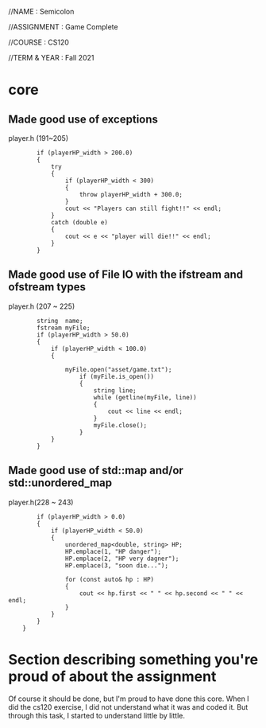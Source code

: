 //NAME : Semicolon

//ASSIGNMENT : Game Complete

//COURSE : CS120

//TERM & YEAR : Fall 2021

# core

## Made good use of exceptions

player.h (191~205)

~~~
        if (playerHP_width > 200.0)
        {
            try
            {
                if (playerHP_width < 300)
                {
                    throw playerHP_width + 300.0;
                }
                cout << "Players can still fight!!" << endl;
            }
            catch (double e)
            {
                cout << e << "player will die!!" << endl;
            }
        }

~~~

##  Made good use of File IO with the ifstream and ofstream types

player.h (207 ~ 225)

~~~
        string  name;
        fstream myFile;
        if (playerHP_width > 50.0)
        {
            if (playerHP_width < 100.0)
            {

                myFile.open("asset/game.txt");
                    if (myFile.is_open())
                    {
                        string line;
                        while (getline(myFile, line))
                        {
                            cout << line << endl;
                        }
                        myFile.close();
                    }
            }
        }
~~~

## Made good use of std::map and/or std::unordered_map

player.h(228 ~ 243)

~~~
        if (playerHP_width > 0.0)
        {
            if (playerHP_width < 50.0)
            {
                unordered_map<double, string> HP;
                HP.emplace(1, "HP danger");
                HP.emplace(2, "HP very dagner");
                HP.emplace(3, "soon die...");

                for (const auto& hp : HP)
                {
                    cout << hp.first << " " << hp.second << " " << endl;
                }
            }
        }
    }

~~~

# Section describing something you're proud of about the assignment

Of course it should be done, but I'm proud to have done this core.
When I did the cs120 exercise, I did not understand what it was and coded it.
But through this task, I started to understand little by little.
